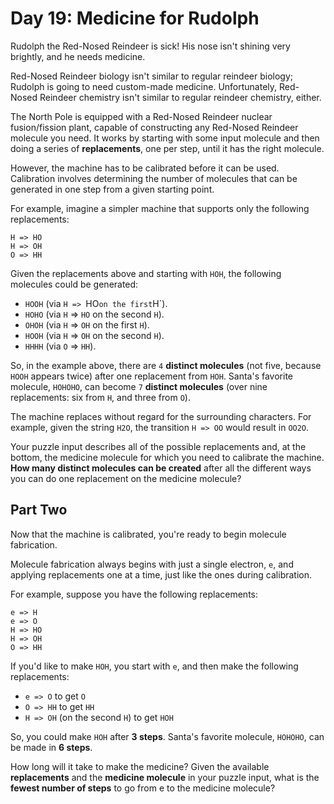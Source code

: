 # Day 19: Medicine for Rudolph

Rudolph the Red-Nosed Reindeer is sick! His nose isn't shining very brightly, and he needs medicine.

Red-Nosed Reindeer biology isn't similar to regular reindeer biology; Rudolph is going to need custom-made medicine. Unfortunately, Red-Nosed Reindeer chemistry isn't similar to regular reindeer chemistry, either.

The North Pole is equipped with a Red-Nosed Reindeer nuclear fusion/fission plant, capable of constructing any Red-Nosed Reindeer molecule you need. It works by starting with some input molecule and then doing a series of **replacements**, one per step, until it has the right molecule.

However, the machine has to be calibrated before it can be used. Calibration involves determining the number of molecules that can be generated in one step from a given starting point.

For example, imagine a simpler machine that supports only the following replacements:
```
H => HO
H => OH
O => HH
```

Given the replacements above and starting with `HOH`, the following molecules could be generated:

* `HOOH` (via `H => `HO` on the first `H`).
* `HOHO` (via `H` => `HO` on the second `H`).
* `OHOH` (via `H` => `OH` on the first `H`).
* `HOOH` (via `H` => `OH` on the second `H`).
* `HHHH` (via `O` => `HH`).

So, in the example above, there are `4` **distinct molecules** (not five, because `HOOH` appears twice) after one replacement from `HOH`. Santa's favorite molecule, `HOHOHO`, can become `7` **distinct molecules** (over nine replacements: six from `H`, and three from `O`).

The machine replaces without regard for the surrounding characters. For example, given the string `H2O`, the transition `H => OO` would result in `OO2O`.

Your puzzle input describes all of the possible replacements and, at the bottom, the medicine molecule for which you need to calibrate the machine. **How many distinct molecules can be created** after all the different ways you can do one replacement on the medicine molecule?

## Part Two

Now that the machine is calibrated, you're ready to begin molecule fabrication.

Molecule fabrication always begins with just a single electron, `e`, and applying replacements one at a time, just like the ones during calibration.

For example, suppose you have the following replacements:
```
e => H
e => O
H => HO
H => OH
O => HH
```
If you'd like to make `HOH`, you start with `e`, and then make the following replacements:

* `e => O` to get `O`
* `O => HH` to get `HH`
* `H => OH` (on the second `H`) to get `HOH`

So, you could make `HOH` after **3 steps**. Santa's favorite molecule, `HOHOHO`, can be made in **6 steps**.

How long will it take to make the medicine? Given the available **replacements** and the **medicine molecule** in your puzzle input, what is the **fewest number of steps** to go from e to the medicine molecule?